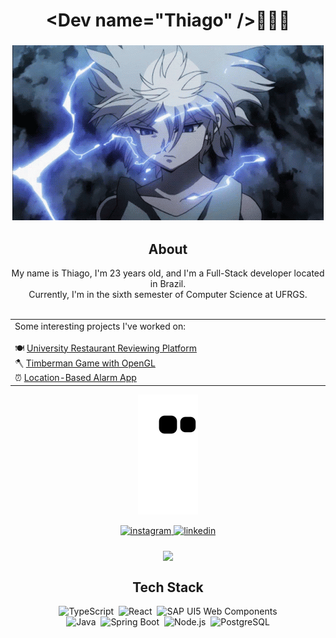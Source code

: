 # <div align="center">\<Dev name="Thiago" \/>👋👋👋</div>   
### <div align="center">![](https://github.com/ThiagoSzz/ThiagoSzz/blob/main/killua-hunter-x-hunter.gif)</div>

## <div align="center"> About </div>
<div align="center">My name is Thiago, I'm 23 years old, and I'm a Full-Stack developer located in Brazil. <br> Currently, I'm in the sixth semester of Computer Science at UFRGS. <br><br> </div>

<div align="center"><table>
  <tr>
    <td valign="top" width="50%">
      Some interesting projects I've worked on: <br><br>
      🍽️ <a href="https://github.com/ThiagoSzz/Uni-Food">University Restaurant Reviewing Platform</a> <br>
      🪓 <a href="https://github.com/ThiagoSzz/Timberman-Game">Timberman Game with OpenGL</a> <br>
      ⏰ <a href="https://github.com/ThiagoSzz/LocAlarm">Location-Based Alarm App</a> <br>
    </td>
  </tr>
</table></div>

<div align="center">
  
![snake gif](https://github.com/ThiagoSzz/ThiagoSzz/blob/output/github-contribution-grid-snake-dark.svg)
  
</div>

<div align="center">
<a href="https://instagram.com/haab.thiago" target="_blank">
<img src=https://img.shields.io/badge/instagram-%23000000.svg?&style=for-the-badge&logo=instagram&logoColor=white alt=instagram style="margin-bottom: 5px;" />
</a>
<a href="https://linkedin.com/in/thsantoss" target="_blank">
<img src=https://img.shields.io/badge/linkedin-%231E77B5.svg?&style=for-the-badge&logo=linkedin&logoColor=white alt=linkedin style="margin-bottom: 5px;" />
</a>  
</div> 
 
<br/>

<div align="center">
<img src="https://komarev.com/ghpvc/?username=ThiagoSzz&&style=flat-square" align="center" />
</div>

## <div align="center">Tech Stack </div> 
<div align="center">
  <img src="https://img.shields.io/badge/TypeScript-007ACC?style=for-the-badge&logo=typescript&logoColor=white" alt="TypeScript">&nbsp;
  <img src="https://img.shields.io/badge/react-%2320232a.svg?style=for-the-badge&logo=react&logoColor=%2361DAFB" alt="React">&nbsp;
  <img src="https://img.shields.io/badge/SAP_UI5_Web_Components-0F1689?style=for-the-badge&logo=sap&logoColor=white" alt="SAP UI5 Web Components">
  <br>
  <img src="https://img.shields.io/badge/java-%23ED8B00.svg?style=for-the-badge&logo=openjdk&logoColor=white" alt="Java")>&nbsp;
  <img src="https://img.shields.io/badge/Spring_Boot-6DB33F?style=for-the-badge&logo=spring&logoColor=white" alt="Spring Boot">&nbsp;
  <img src="https://img.shields.io/badge/node.js-6DA55F?style=for-the-badge&logo=node.js&logoColor=white" alt="Node.js">&nbsp;
  <img src="https://img.shields.io/badge/PostgreSQL-336791?style=for-the-badge&logo=postgresql&logoColor=white" alt="PostgreSQL">
</div>
